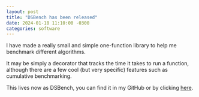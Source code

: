 ```yaml
---
layout: post
title: "DSBench has been released"
date: 2024-01-18 11:10:00 -0300
categories: software
---
```


I have made a really small and simple one-function library to help me benchmark different algorithms.

It may be simply a decorator that tracks the time it takes to run a function, although there are a few cool (but very specific) features such as cumulative benchmarking.

This lives now as DSBench, you can find it in my GitHub or by clicking [here](/dsbench).
